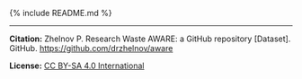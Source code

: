 {% include README.md %}

---

**Citation:** Zhelnov P. Research Waste AWARE: a GitHub repository [Dataset]. GitHub. https://github.com/drzhelnov/aware

**License:** [CC BY-SA 4.0 International](https://creativecommons.org/licenses/by-sa/4.0/)
